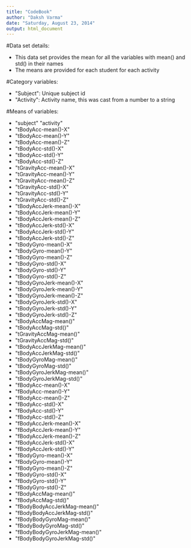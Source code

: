 ```yaml
---
title: "CodeBook"
author: "Daksh Varma"
date: "Saturday, August 23, 2014"
output: html_document
---
```

#Data set details:
- This data set provides the mean for all the variables with mean() and std() in their names
- The means are provided for each student for each activity

#Category variables:
- "Subject": Unique subject id
- "Activity": Activity name, this was cast from a number to a string

#Means of variables:
- "subject" "activity" 
- "tBodyAcc-mean()-X" 
- "tBodyAcc-mean()-Y"
- "tBodyAcc-mean()-Z" 
- "tBodyAcc-std()-X"
- "tBodyAcc-std()-Y"
- "tBodyAcc-std()-Z" 
- "tGravityAcc-mean()-X" 
- "tGravityAcc-mean()-Y" 
- "tGravityAcc-mean()-Z" 
- "tGravityAcc-std()-X" 
- "tGravityAcc-std()-Y" 
- "tGravityAcc-std()-Z"
- "tBodyAccJerk-mean()-X" 
- "tBodyAccJerk-mean()-Y" 
- "tBodyAccJerk-mean()-Z"
- "tBodyAccJerk-std()-X" 
- "tBodyAccJerk-std()-Y"
- "tBodyAccJerk-std()-Z"
- "tBodyGyro-mean()-X" 
- "tBodyGyro-mean()-Y"
- "tBodyGyro-mean()-Z"
- "tBodyGyro-std()-X"
- "tBodyGyro-std()-Y"
- "tBodyGyro-std()-Z" 
- "tBodyGyroJerk-mean()-X"
- "tBodyGyroJerk-mean()-Y"
- "tBodyGyroJerk-mean()-Z"
- "tBodyGyroJerk-std()-X"
- "tBodyGyroJerk-std()-Y"
- "tBodyGyroJerk-std()-Z"
- "tBodyAccMag-mean()"
- "tBodyAccMag-std()"
- "tGravityAccMag-mean()"
- "tGravityAccMag-std()"
- "tBodyAccJerkMag-mean()"
- "tBodyAccJerkMag-std()"
- "tBodyGyroMag-mean()"
- "tBodyGyroMag-std()"
- "tBodyGyroJerkMag-mean()"
- "tBodyGyroJerkMag-std()"
- "fBodyAcc-mean()-X"
- "fBodyAcc-mean()-Y"
- "fBodyAcc-mean()-Z"
- "fBodyAcc-std()-X"
- "fBodyAcc-std()-Y"
- "fBodyAcc-std()-Z"
- "fBodyAccJerk-mean()-X"
- "fBodyAccJerk-mean()-Y"
- "fBodyAccJerk-mean()-Z"
- "fBodyAccJerk-std()-X"
- "fBodyAccJerk-std()-Y"
- "fBodyGyro-mean()-X"
- "fBodyGyro-mean()-Y"
- "fBodyGyro-mean()-Z"
- "fBodyGyro-std()-X"
- "fBodyGyro-std()-Y"
- "fBodyGyro-std()-Z"
- "fBodyAccMag-mean()"
- "fBodyAccMag-std()"
- "fBodyBodyAccJerkMag-mean()"
- "fBodyBodyAccJerkMag-std()"
- "fBodyBodyGyroMag-mean()"
- "fBodyBodyGyroMag-std()"
- "fBodyBodyGyroJerkMag-mean()"
- "fBodyBodyGyroJerkMag-std()"